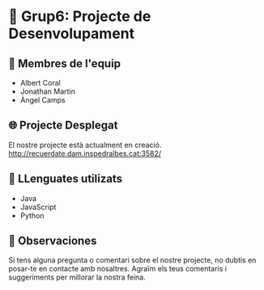 # 🚀 Grup6: Projecte de Desenvolupament

## 👥 Membres de l'equip
- Albert Coral
- Jonathan Martin
- Àngel Camps

## 🌐 Projecte Desplegat
El nostre projecte està actualment en creació.
http://recuerdate.dam.inspedralbes.cat:3582/ 

## 🎨 LLenguates utilizats 
- Java
- JavaScript
- Python

## 📝 Observaciones
Si tens alguna pregunta o comentari sobre el nostre projecte, no dubtis en posar-te en contacte amb nosaltres. Agraïm els teus comentaris i suggeriments per millorar la nostra feina.


